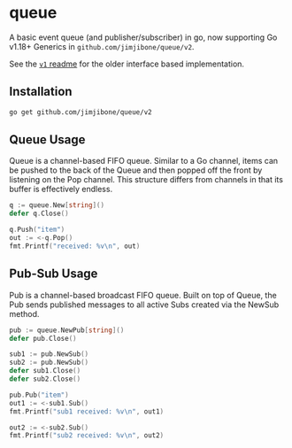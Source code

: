 # queue

A basic event queue (and publisher/subscriber) in go, now supporting Go v1.18+ Generics in `github.com/jimjibone/queue/v2`.

See the [`v1` readme](../README.md) for the older interface based implementation.

## Installation

```sh
go get github.com/jimjibone/queue/v2
```

## Queue Usage

Queue is a channel-based FIFO queue. Similar to a Go channel, items can be
pushed to the back of the Queue and then popped off the front by listening on
the Pop channel. This structure differs from channels in that its buffer is
effectively endless.

```go
q := queue.New[string]()
defer q.Close()

q.Push("item")
out := <-q.Pop()
fmt.Printf("received: %v\n", out)
```

## Pub-Sub Usage

Pub is a channel-based broadcast FIFO queue. Built on top of Queue, the Pub
sends published messages to all active Subs created via the NewSub method.

```go
pub := queue.NewPub[string]()
defer pub.Close()

sub1 := pub.NewSub()
sub2 := pub.NewSub()
defer sub1.Close()
defer sub2.Close()

pub.Pub("item")
out1 := <-sub1.Sub()
fmt.Printf("sub1 received: %v\n", out1)

out2 := <-sub2.Sub()
fmt.Printf("sub2 received: %v\n", out2)
```
